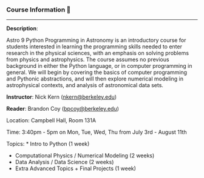 ### Course Information :snake:
----
**Description**:

Astro 9 Python Programming in Astronomy is an introductory course for students interested in learning the programming skills needed to enter research in the physical sciences, with an emphasis on solving problems from physics and astrophysics. The course assumes no previous background in either the Python language, or in computer programming in general. We will begin by covering the basics of computer programming and Pythonic abstractions, and will then explore numerical modeling in astrophysical contexts, and analysis of astronomical data sets. 

**Instructor**:
Nick Kern (nkern@berkeley.edu)

**Reader**:
Brandon Coy (bpcoy@berkeley.edu)

Location: Campbell Hall, Room 131A

Time: 3:40pm - 5pm on Mon, Tue, Wed, Thu from July 3rd - August 11th

Topics:
* Intro to Python (1 week)
* Computational Physics / Numerical Modeling (2 weeks)
* Data Analysis / Data Science (2 weeks)
* Extra Advanced Topics + Final Projects (1 week)












